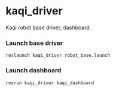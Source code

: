 # kaqi_driver
Kaqi robot base driver, dashboard.

### Launch base driver
```
roslaunch kaqi_driver robot_base.launch
```

### Launch dashboard
```
rosrun kaqi_driver kaqi_dashboard
```
